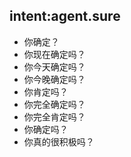 ## intent:agent.sure
- 你确定？
- 你现在确定吗？
- 你今天确定吗？
- 你今晚确定吗？
- 你肯定吗？
- 你完全确定吗？
- 你完全肯定吗？
- 你确定吗？
- 你真的很积极吗？
